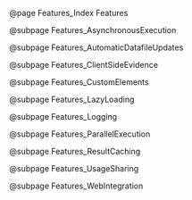 @page Features_Index Features

@subpage Features_AsynchronousExecution

@subpage Features_AutomaticDatafileUpdates

@subpage Features_ClientSideEvidence

@subpage Features_CustomElements

@subpage Features_LazyLoading

@subpage Features_Logging

@subpage Features_ParallelExecution

@subpage Features_ResultCaching

@subpage Features_UsageSharing

@subpage Features_WebIntegration